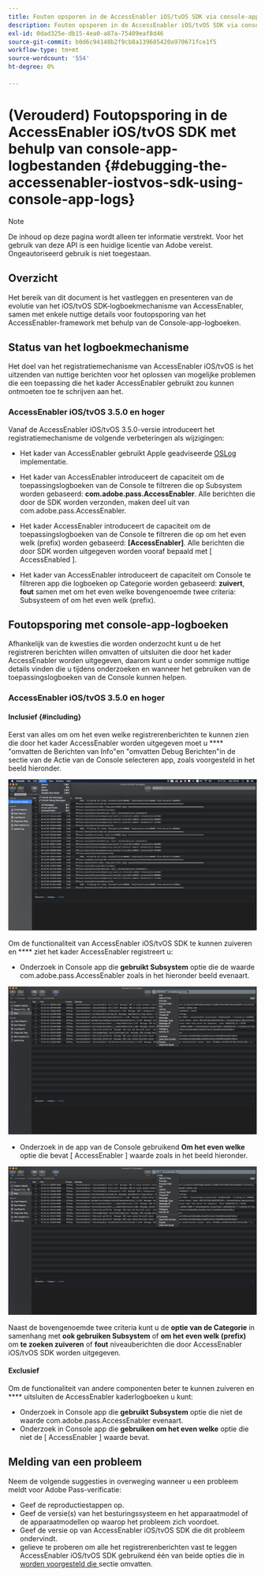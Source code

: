 ```yaml
---
title: Fouten opsporen in de AccessEnabler iOS/tvOS SDK via console-app-logboeken
description: Fouten opsporen in de AccessEnabler iOS/tvOS SDK via console-app-logboeken
exl-id: 0dad325e-db15-4ea0-a87a-75409eaf8d46
source-git-commit: b0d6c94148b2f9cb8a139685420a970671fce1f5
workflow-type: tm+mt
source-wordcount: '554'
ht-degree: 0%

---
```


# (Verouderd) Foutopsporing in de AccessEnabler iOS/tvOS SDK met behulp van console-app-logbestanden {#debugging-the-accessenabler-iostvos-sdk-using-console-app-logs}

>[!NOTE]
>
>De inhoud op deze pagina wordt alleen ter informatie verstrekt. Voor het gebruik van deze API is een huidige licentie van Adobe vereist. Ongeautoriseerd gebruik is niet toegestaan.


## Overzicht

Het bereik van dit document is het vastleggen en presenteren van de evolutie van het iOS/tvOS SDK-logboekmechanisme van AccessEnabler, samen met enkele nuttige details voor foutopsporing van het AccessEnabler-framework met behulp van de Console-app-logboeken.

## Status van het logboekmechanisme

Het doel van het registratiemechanisme van AccessEnabler iOS/tvOS is het uitzenden van nuttige berichten voor het oplossen van mogelijke problemen die een toepassing die het kader AccessEnabler gebruikt zou kunnen ontmoeten toe te schrijven aan het.

### AccessEnabler iOS/tvOS 3.5.0 en hoger

Vanaf de AccessEnabler iOS/tvOS 3.5.0-versie introduceert het registratiemechanisme de volgende verbeteringen als wijzigingen:

* Het kader van AccessEnabler gebruikt Apple geadviseerde [ OSLog ](https://developer.apple.com/documentation/os/oslog) implementatie.

* Het kader van AccessEnabler introduceert de capaciteit om de toepassingslogboeken van de Console te filtreren die op Subsystem worden gebaseerd: **com.adobe.pass.AccessEnabler**. Alle berichten die door de SDK worden verzonden, maken deel uit van com.adobe.pass.AccessEnabler.

* Het kader AccessEnabler introduceert de capaciteit om de toepassingslogboeken van de Console te filtreren die op om het even welk (prefix) worden gebaseerd: **[AccessEnabler]**. Alle berichten die door SDK worden uitgegeven worden vooraf bepaald met [ AccessEnabled ].

* Het kader van AccessEnabler introduceert de capaciteit om Console te filtreren app die logboeken op Categorie worden gebaseerd: **zuivert**, **fout** samen met om het even welke bovengenoemde twee criteria: Subsysteem of om het even welk (prefix).

## Foutopsporing met console-app-logboeken

Afhankelijk van de kwesties die worden onderzocht kunt u de het registreren berichten willen omvatten of uitsluiten die door het kader AccessEnabler worden uitgegeven, daarom kunt u onder sommige nuttige details vinden die u tijdens onderzoeken en wanneer het gebruiken van de toepassingslogboeken van de Console kunnen helpen.


### AccessEnabler iOS/tvOS 3.5.0 en hoger

#### Inclusief {#including}

Eerst van alles om om het even welke registrerenberichten te kunnen zien die door het kader AccessEnabler worden uitgegeven moet u **** &quot;omvatten de Berichten van Info&quot;en &quot;omvatten Debug Berichten&quot;in de sectie van de Actie van de Console selecteren app, zoals voorgesteld in het beeld hieronder.

![](../../../assets/include-info-debug-msg.png)


Om de functionaliteit van AccessEnabler iOS/tvOS SDK te kunnen zuiveren en **** ziet het kader AccessEnabler registreert u:

* Onderzoek in Console app die **gebruikt Subsystem** optie die de waarde com.adobe.pass.AccessEnabler zoals in het hieronder beeld evenaart.

![](../../../assets/subsys-console-app.png)

* Onderzoek in de app van de Console gebruikend **Om het even welke** optie die bevat
  [ AccessEnabler ] waarde zoals in het beeld hieronder.

![](../../../assets/any-optn-console-app.png)

Naast de bovengenoemde twee criteria kunt u de **optie van de Categorie** in samenhang met **ook gebruiken Subsystem** of **om het even welk (prefix)** om **te zoeken zuiveren** of **fout** niveauberichten die door AccessEnabler iOS/tvOS SDK worden uitgegeven.

#### Exclusief

Om de functionaliteit van andere componenten beter te kunnen zuiveren en **** uitsluiten de AccessEnabler kaderlogboeken u kunt:

* Onderzoek in Console app die **gebruikt Subsystem** optie die niet de waarde com.adobe.pass.AccessEnabler evenaart.
* Onderzoek in Console app die **gebruiken om het even welke** optie die niet de [ AccessEnabler ] waarde bevat.

## Melding van een probleem

Neem de volgende suggesties in overweging wanneer u een probleem meldt voor Adobe Pass-verificatie:

* Geef de reproductiestappen op.
* Geef de versie(s) van het besturingssysteem en het apparaatmodel of de apparaatmodellen op waarop het probleem zich voordoet.
* Geef de versie op van AccessEnabler iOS/tvOS SDK die dit probleem ondervindt.
* gelieve te proberen om alle het registrerenberichten vast te leggen AccessEnabler iOS/tvOS SDK gebruikend één van beide opties die in [ worden voorgesteld die ](#including) sectie omvatten.
